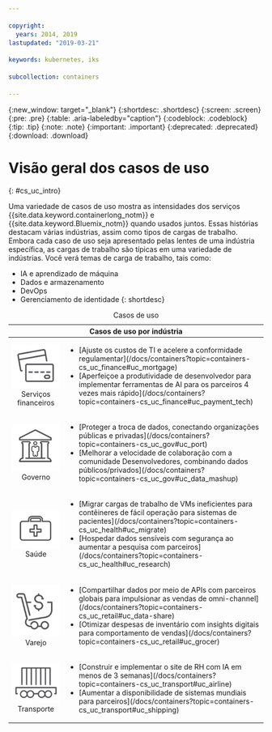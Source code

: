 ```yaml
---

copyright:
  years: 2014, 2019
lastupdated: "2019-03-21"

keywords: kubernetes, iks

subcollection: containers

---
```


{:new_window: target="_blank"}
{:shortdesc: .shortdesc}
{:screen: .screen}
{:pre: .pre}
{:table: .aria-labeledby="caption"}
{:codeblock: .codeblock}
{:tip: .tip}
{:note: .note}
{:important: .important}
{:deprecated: .deprecated}
{:download: .download}



# Visão geral dos casos de uso
{: #cs_uc_intro}

Uma variedade de casos de uso mostra as intensidades dos serviços {{site.data.keyword.containerlong_notm}} e {{site.data.keyword.Bluemix_notm}} quando usados juntos. Essas histórias destacam várias indústrias, assim como tipos de cargas de trabalho. Embora cada caso de uso seja apresentado pelas lentes de uma indústria específica, as cargas de trabalho são típicas em uma variedade de indústrias. Você verá temas de carga de trabalho, tais como:
* IA e aprendizado de máquina
* Dados e armazenamento
* DevOps
* Gerenciamento de identidade
{: shortdesc}

<table summary="A tabela mostra os casos de uso. As linhas devem ser lidas da esquerda para a direita, com ícones representando cada indústria na coluna um e a descrição na coluna dois.">
<caption>Casos de uso</caption>
  <thead>
  <th colspan=2>Casos de uso por indústria</th>
  </thead>
  <tbody>
    <tr>
    <td align="center"><img src="icons/finance.svg" alt="Ícone da frente e do verso do cartão de crédito"/><br>Serviços financeiros</td>
    <td><ul>
    <li>[Ajuste os custos de TI e acelere a conformidade regulamentar](/docs/containers?topic=containers-cs_uc_finance#uc_mortgage)</li>
    <li>[Aperfeiçoe a produtividade de desenvolvedor para implementar ferramentas de AI para os parceiros 4 vezes mais rápido](/docs/containers?topic=containers-cs_uc_finance#uc_payment_tech)</li>
    </ul></td>
     </tr>
     <tr>
     <td align="center"><img src="icons/gov.svg" alt="Ícone de prédio do governo com pessoa dentro"/><br>Governo</td>
     <td><ul>
    <li>[Proteger a troca de dados, conectando organizações públicas e privadas](/docs/containers?topic=containers-cs_uc_gov#uc_port)</li>
     <li>[Melhorar a velocidade de colaboração com a comunidade Desenvolvedores, combinando dados públicos/privados](/docs/containers?topic=containers-cs_uc_gov#uc_data_mashup)</li></ul></td>
      </tr>
    <tr>
      <td align="center"><img src="icons/health.svg" alt="Icon of medical bag"/><br>Saúde</td>
      <td><ul>
     <li>[Migrar cargas de trabalho de VMs ineficientes para contêineres de fácil operação para sistemas de pacientes](/docs/containers?topic=containers-cs_uc_health#uc_migrate)</li>
      <li>[Hospedar dados sensíveis com segurança ao aumentar a pesquisa com parceiros](/docs/containers?topic=containers-cs_uc_health#uc_research)</li>
      </ul></td>
      </tr>
      <tr>
         <td align="center"><img src="icons/retail.svg" alt="Ícone de carrinho de compras com símbolo monetário"/><br>Varejo</td>
         <td><ul>
        <li>[Compartilhar dados por meio de APIs com parceiros globais para impulsionar as vendas de omni-channel](/docs/containers?topic=containers-cs_uc_retail#uc_data-share)</li>
         <li>[Otimizar despesas de inventário com insights digitais para comportamento de vendas](/docs/containers?topic=containers-cs_uc_retail#uc_grocer)</li>
              </ul></td>
          </tr>
      <tr>
       <td align="center"><img src="icons/transport.svg" alt="Icon of railroad car with containers"/><br>Transporte</td>
           <td><ul>
          <li>[Construir e implementar o site de RH com IA em menos de 3 semanas](/docs/containers?topic=containers-cs_uc_transport#uc_airline)</li>
           <li>[Aumentar a disponibilidade de sistemas mundiais para parceiros](/docs/containers?topic=containers-cs_uc_transport#uc_shipping)</li></ul></td>
      </tr>
  </tbody>
  </table>
